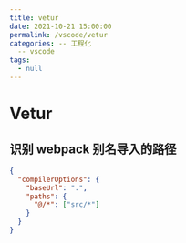 ```yaml
---
title: vetur
date: 2021-10-21 15:00:00
permalink: /vscode/vetur
categories: -- 工程化
  -- vscode
tags:
  - null
---
```


# Vetur

## 识别 webpack 别名导入的路径

```json
{
  "compilerOptions": {
    "baseUrl": ".",
    "paths": {
      "@/*": ["src/*"]
    }
  }
}
```

